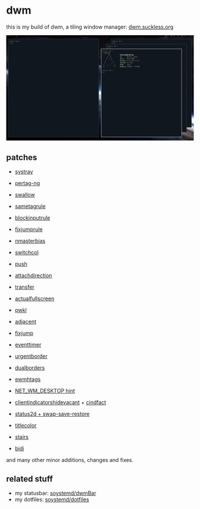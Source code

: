 # dwm

this is my build of dwm, a tiling window manager:
[dwm.suckless.org](https://dwm.suckless.org)

![screenshot](screenshot.jpg)

## patches

- [systray](https://dwm.suckless.org/patches/systray)

- [pertag-ng](https://github.com/ghesy/dwm/commit/7816cfb)

- [swallow](https://dwm.suckless.org/patches/swallow)

- [sametagrule](https://github.com/ghesy/dwm/commit/fb1e103)

- [blockinputrule](https://github.com/ghesy/dwm/compare/36f4be5...b4d681d)

- [fixjumprule](https://github.com/ghesy/dwm/commit/5643525)

- [nmasterbias](https://github.com/ghesy/dwm/commit/601138f)

- [switchcol](https://dwm.suckless.org/patches/switchcol)

- [push](https://dwm.suckless.org/patches/push)

- [attachdirection](https://dwm.suckless.org/patches/attachdirection)

- [transfer](https://dwm.suckless.org/patches/transfer)

- [actualfullscreen](https://dwm.suckless.org/patches/actualfullscreen)

- [pwkl](https://dwm.suckless.org/patches/pwkl)

- [adjacent](https://github.com/ghesy/dwm/commit/7310263)

- [fixjump](https://github.com/ghesy/dwm/commit/5643525)

- [eventtimer](https://github.com/ghesy/dwm/commit/73b3f78)

- [urgentborder](https://dwm.suckless.org/patches/urgentborder)

- [dualborders](https://github.com/ghesy/dwm/commit/b375ca9)

- [ewmhtags](https://dwm.suckless.org/patches/ewmhtags)

- [NET_WM_DESKTOP hint](https://github.com/ghesy/dwm/compare/cc4564f...5ce1409)

- [clientindicatorshidevacant](https://dwm.suckless.org/patches/clientindicators) +
[cindfact](https://github.com/ghesy/dwm/commit/4a33fd9)

- [status2d + swap-save-restore](https://dwm.suckless.org/patches/status2d)

- [titlecolor](https://dwm.suckless.org/patches/titlecolor)

- [stairs](https://dwm.suckless.org/patches/stairs)

- [bidi](https://dwm.suckless.org/patches/bidi)

and many other minor additions, changes and fixes.

## related stuff

- my statusbar: [soystemd/dwmBar](https://github.com/ghesy/dwmbar)
- my dotfiles: [soystemd/dotfiles](https://github.com/ghesy/dotfiles)
